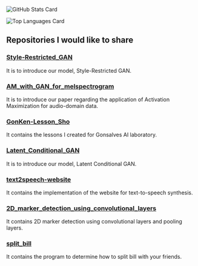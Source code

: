 ![GitHub Stats Card](https://github-readme-stats.vercel.app/api?username=shinshoji01&theme=swift) 

![Top Languages Card](https://github-readme-stats.vercel.app/api/top-langs/?username=shinshoji01&theme=swift&layout=compact)

## Repositories I would like to share

### [Style-Restricted_GAN](https://github.com/shinshoji01/Style-Restricted_GAN)
It is to introduce our model, Style-Restricted GAN.
### [AM_with_GAN_for_melspectrogram](https://github.com/shinshoji01/AM_with_GAN_for_melspectrogram)
It is to introduce our paper regarding the application of Activation Maximization for audio-domain data.
### [GonKen-Lesson_Sho](https://github.com/shinshoji01/GonKen-Lesson_Sho)
It contains the lessons I created for Gonsalves AI laboratory.
### [Latent_Conditional_GAN](https://github.com/shinshoji01/Latent_Conditional_GAN)
It is to introduce our model, Latent Conditional GAN.
### [text2speech-website](https://github.com/shinshoji01/text2speech-website)
It contains the implementation of the website for text-to-speech synthesis.
### [2D_marker_detection_using_convolutional_layers](https://github.com/shinshoji01/2D_marker_detection_using_convolutional_layers)
It contains 2D marker detection using convolutional layers and pooling layers.
### [split_bill](https://github.com/shinshoji01/split_bill)
It contains the program to determine how to split bill with your friends.
